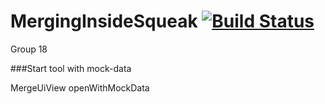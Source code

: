 # MergingInsideSqueak [![Build Status](https://travis-ci.org/hpi-swa-teaching/MergingInsideSqueak.svg?branch=master)](https://travis-ci.org/hpi-swa-teaching/MergingInsideSqueak)
Group 18

###Start tool with mock-data

MergeUiView openWithMockData
